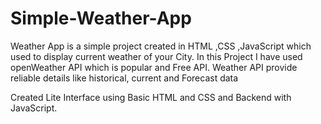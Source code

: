 # Simple-Weather-App
Weather App is a simple project created in HTML ,CSS ,JavaScript which used to display current weather of your City.
In this Project I have used openWeather API which is popular and Free API. Weather API provide reliable details like historical, current and Forecast data

Created Lite Interface using Basic HTML and CSS
and Backend with JavaScript.
